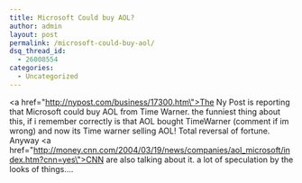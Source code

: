 ```yaml
---
title: Microsoft Could buy AOL?
author: admin
layout: post
permalink: /microsoft-could-buy-aol/
dsq_thread_id:
  - 26008554
categories:
  - Uncategorized
---
```

<a href=\"http://nypost.com/business/17300.htm\">The Ny Post is reporting that Microsoft could buy AOL from Time Warner</a>. the funniest thing about this, if i remember correctly is that AOL bought TimeWarner (comment if im wrong) and now its Time warner selling AOL! Total reversal of fortune. Anyway <a href=\"http://money.cnn.com/2004/03/19/news/companies/aol_microsoft/index.htm?cnn=yes\">CNN are also talking about it</a>. a lot of speculation by the looks of things&#8230;.